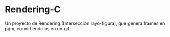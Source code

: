 # Rendering-C
Un proyecto de Rendering (Intersección rayo-figura), que genera frames en pgm, convirtiendolos en un gif.
